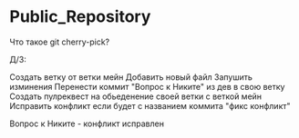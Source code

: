 # Public_Repository
Что такое git cherry-pick?

Д/З: 

Создать ветку от ветки мейн
Добавить новый файл
Запушить изминения 
Перенести коммит "Вопрос к Никите" из дев в свою ветку 
Создать пулреквест на обьеденение своей ветки с веткой мейн
Исправить конфликт если будет с названием коммита "фикс конфликт"

Вопрос к Никите - конфликт исправлен
